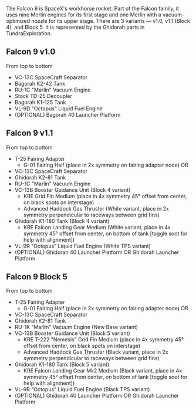 The Falcon 9 is SpaceX's workhorse rocket. Part of the Falcon family, it uses nine Merlin engines for its first stage and one Merlin with a vacuum-optimized nozzle for its upper stage. There are 3 variants — v1.0, v1.1 (Block 4), and Block 5. It is represented by the Ghidorah parts in TundraExploration.

## Falcon 9 v1.0

From top to bottom

* VC-13C SpaceCraft Separator
* Bagorah K2-42 Tank
* RU-1C "Marlin" Vacuum Engine
* Stock TD-25 Decoupler
* Bagorah K1-125 Tank
* VL-9D "Octopus" Liquid Fuel Engine
* (OPTIONAL) Bagorah 40 Launcher Platform

## Falcon 9 v1.1

From top to bottom

* T-25 Fairing Adapter
  * G-01 Fairing Half (place in 2x symmetry on fairing adapter node)
OR
* VC-13C SpaceCraft Separator
* Ghidorah K2-81 Tank
* RU-1C "Marlin" Vacuum Engine
* VC-13B Booster Guidance Unit (Block 4 variant)
  * KRE Grid Fin Medium (place in 4x symmetry 45° offset from center, on black spots on interstage)
  * Advanced Haddock Gas Thruster (White variant, place in 2x symmetry perpendicular to raceways between grid fins)
* Ghidorah K1-180 Tank (Block 4 variant)
  * KRE Falcon Landing Gear Medium (White variant, place in 4x symmetry 45° offset from center, on bottom of tank [toggle soot for help with alignment])
* VL-9R "Octopus" Liquid Fuel Engine (White TPS variant)
* (OPTIONAL) Ghidorah 40 Launcher Platform OR Ghidorah Launcher Platform

## Falcon 9 Block 5

From top to bottom

* T-25 Fairing Adapter
  * G-01 Fairing Half (place in 2x symmetry on fairing adapter node)
OR
* VC-13C SpaceCraft Separator
* Ghidorah K2-81 Tank
* RU-1K "Marlin" Vacuum Engine (New Base variant)
* VC-13B Booster Guidance Unit (Block 5 variant)
  * KRE T-222 "Nemesis" Grid Fin Medium (place in 4x symmetry 45° offset from center, on black spots on interstage)
  * Advanced Haddock Gas Thruster (Black variant, place in 2x symmetry perpendicular to raceways between grid fins)
* Ghidorah K1-180 Tank (Block 5 variant)
  * KRE Falcon Landing Gear Mk2 Medium (Black variant, place in 4x symmetry 45° offset from center, on bottom of tank [toggle soot for help with alignment])
* VL-9R "Octopus" Liquid Fuel Engine (Black TPS variant)
* (OPTIONAL) Ghidorah 40 Launcher Platform OR Ghidorah Launcher Platform
